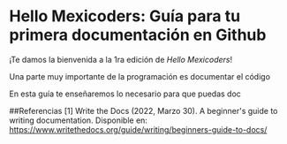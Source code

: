# Hello Mexicoders: Guía para tu primera documentación en Github

¡Te damos la bienvenida a la 1ra edición de *Hello Mexicoders*!

Una parte muy importante de la programación es documentar el código

En esta guía te enseñaremos lo necesario para que puedas doc



##Referencias
[1] Write the Docs (2022, Marzo 30). A beginner's guide to writing documentation. Disponible en: https://www.writethedocs.org/guide/writing/beginners-guide-to-docs/

